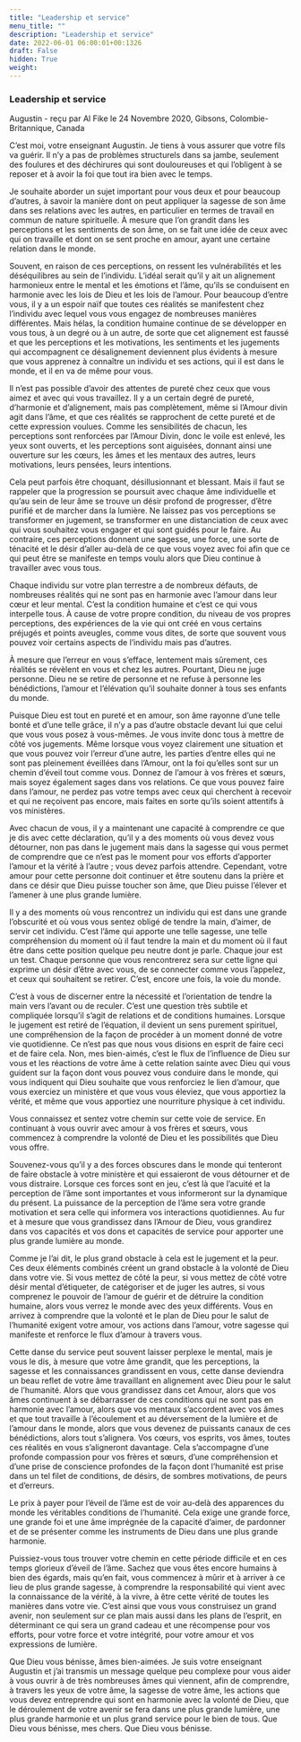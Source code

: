 ```yaml
---
title: "Leadership et service"
menu_title: ""
description: "Leadership et service"
date: 2022-06-01 06:00:01+00:1326
draft: False
hidden: True
weight:
---
```

### Leadership et service

Augustin - reçu par Al Fike le 24 Novembre 2020, Gibsons, Colombie-Britannique, Canada

C’est moi, votre enseignant Augustin. Je tiens à vous assurer que votre fils va guérir. Il n’y a pas de problèmes structurels dans sa jambe, seulement des foulures et des déchirures qui sont douloureuses et qui l’obligent à se reposer et à avoir la foi que tout ira bien avec le temps.

Je souhaite aborder un sujet important pour vous deux et pour beaucoup d’autres, à savoir la manière dont on peut appliquer la sagesse de son âme dans ses relations avec les autres, en particulier en termes de travail en commun de nature spirituelle. À mesure que l’on grandit dans les perceptions et les sentiments de son âme, on se fait une idée de ceux avec qui on travaille et dont on se sent proche en amour, ayant une certaine relation dans le monde.

Souvent, en raison de ces perceptions, on ressent les vulnérabilités et les déséquilibres au sein de l’individu. L’idéal serait qu’il y ait un alignement harmonieux entre le mental et les émotions et l’âme, qu’ils se conduisent en harmonie avec les lois de Dieu et les lois de l’amour. Pour beaucoup d’entre vous, il y a un espoir naïf que toutes ces réalités se manifestent chez l’individu avec lequel vous vous engagez de nombreuses manières différentes. Mais hélas, la condition humaine continue de se développer en vous tous, à un degré ou à un autre, de sorte que cet alignement est faussé et que les perceptions et les motivations, les sentiments et les jugements qui accompagnent ce désalignement deviennent plus évidents à mesure que vous apprenez à connaître un individu et ses actions, qui il est dans le monde, et il en va de même pour vous.

Il n’est pas possible d’avoir des attentes de pureté chez ceux que vous aimez et avec qui vous travaillez. Il y a un certain degré de pureté, d’harmonie et d’alignement, mais pas complètement, même si l’Amour divin agit dans l’âme, et que ces réalités se rapprochent de cette pureté et de cette expression voulues. Comme les sensibilités de chacun, les perceptions sont renforcées par l’Amour Divin, donc le voile est enlevé, les yeux sont ouverts, et les perceptions sont aiguisées, donnant ainsi une ouverture sur les cœurs, les âmes et les mentaux des autres, leurs motivations, leurs pensées, leurs intentions.

Cela peut parfois être choquant, désillusionnant et blessant. Mais il faut se rappeler que la progression se poursuit avec chaque âme individuelle et qu’au sein de leur âme se trouve un désir profond de progresser, d’être purifié et de marcher dans la lumière. Ne laissez pas vos perceptions se transformer en jugement, se transformer en une distanciation de ceux avec qui vous souhaitez vous engager et qui sont guidés pour le faire. Au contraire, ces perceptions donnent une sagesse, une force, une sorte de ténacité et le désir d’aller au-delà de ce que vous voyez avec foi afin que ce qui peut être se manifeste en temps voulu alors que Dieu continue à travailler avec vous tous.

Chaque individu sur votre plan terrestre a de nombreux défauts, de nombreuses réalités qui ne sont pas en harmonie avec l’amour dans leur cœur et leur mental. C’est la condition humaine et c’est ce qui vous interpelle tous. À cause de votre propre condition, du niveau de vos propres perceptions, des expériences de la vie qui ont créé en vous certains préjugés et points aveugles, comme vous dites, de sorte que souvent vous pouvez voir certains aspects de l’individu mais pas d’autres.

À mesure que l’erreur en vous s’efface, lentement mais sûrement, ces réalités se révèlent en vous et chez les autres. Pourtant, Dieu ne juge personne. Dieu ne se retire de personne et ne refuse à personne les bénédictions, l’amour et l’élévation qu’il souhaite donner à tous ses enfants du monde.

Puisque Dieu est tout en pureté et en amour, son âme rayonne d’une telle bonté et d’une telle grâce, il n’y a pas d’autre obstacle devant lui que celui que vous vous posez à vous-mêmes. Je vous invite donc tous à mettre de côté vos jugements. Même lorsque vous voyez clairement une situation et que vous pouvez voir l’erreur d’une autre, les parties d’entre elles qui ne sont pas pleinement éveillées dans l’Amour, ont la foi qu’elles sont sur un chemin d’éveil tout comme vous. Donnez de l’amour à vos frères et sœurs, mais soyez également sages dans vos relations. Ce que vous pouvez faire dans l’amour, ne perdez pas votre temps avec ceux qui cherchent à recevoir et qui ne reçoivent pas encore, mais faites en sorte qu’ils soient attentifs à vos ministères.

Avec chacun de vous, il y a maintenant une capacité à comprendre ce que je dis avec cette déclaration, qu’il y a des moments où vous devez vous détourner, non pas dans le jugement mais dans la sagesse qui vous permet de comprendre que ce n’est pas le moment pour vos efforts d’apporter l’amour et la vérité à l’autre ; vous devez parfois attendre. Cependant, votre amour pour cette personne doit continuer et être soutenu dans la prière et dans ce désir que Dieu puisse toucher son âme, que Dieu puisse l’élever et l’amener à une plus grande lumière.

Il y a des moments où vous rencontrez un individu qui est dans une grande l’obscurité et où vous vous sentez obligé de tendre la main, d’aimer, de servir cet individu. C’est l’âme qui apporte une telle sagesse, une telle compréhension du moment où il faut tendre la main et du moment où il faut être dans cette position quelque peu neutre dont je parle. Chaque jour est un test. Chaque personne que vous rencontrerez sera sur cette ligne qui exprime un désir d’être avec vous, de se connecter comme vous l’appelez, et ceux qui souhaitent se retirer. C’est, encore une fois, la voie du monde.

C’est à vous de discerner entre la nécessité et l’orientation de tendre la main vers l’avant ou de reculer. C’est une question très subtile et compliquée lorsqu’il s’agit de relations et de conditions humaines. Lorsque le jugement est retiré de l’équation, il devient un sens purement spirituel, une compréhension de la façon de procéder à un moment donné de votre vie quotidienne. Ce n’est pas que nous vous disions en esprit de faire ceci et de faire cela. Non, mes bien-aimés, c’est le flux de l’influence de Dieu sur vous et les réactions de votre âme à cette relation sainte avec Dieu qui vous guident sur la façon dont vous pouvez vous conduire dans le monde, qui vous indiquent qui Dieu souhaite que vous renforciez le lien d’amour, que vous exerciez un ministère et que vous vous éleviez, que vous apportiez la vérité, et même que vous apportiez une nourriture physique à cet individu.

Vous connaissez et sentez votre chemin sur cette voie de service. En continuant à vous ouvrir avec amour à vos frères et sœurs, vous commencez à comprendre la volonté de Dieu et les possibilités que Dieu vous offre.

Souvenez-vous qu’il y a des forces obscures dans le monde qui tenteront de faire obstacle à votre ministère et qui essaieront de vous détourner et de vous distraire. Lorsque ces forces sont en jeu, c’est là que l’acuité et la perception de l’âme sont importantes et vous informeront sur la dynamique du présent. La puissance de la perception de l’âme sera votre grande motivation et sera celle qui informera vos interactions quotidiennes. Au fur et à mesure que vous grandissez dans l’Amour de Dieu, vous grandirez dans vos capacités et vos dons et capacités de service pour apporter une plus grande lumière au monde.

Comme je l’ai dit, le plus grand obstacle à cela est le jugement et la peur. Ces deux éléments combinés créent un grand obstacle à la volonté de Dieu dans votre vie. Si vous mettez de côté la peur, si vous mettez de côté votre désir mental d’étiqueter, de catégoriser et de juger les autres, si vous comprenez le pouvoir de l’amour de guérir et de détruire la condition humaine, alors vous verrez le monde avec des yeux différents. Vous en arrivez à comprendre que la volonté et le plan de Dieu pour le salut de l’humanité exigent votre amour, vos actions dans l’amour, votre sagesse qui manifeste et renforce le flux d’amour à travers vous.

Cette danse du service peut souvent laisser perplexe le mental, mais je vous le dis, à mesure que votre âme grandit, que les perceptions, la sagesse et les connaissances grandissent en vous, cette danse deviendra un beau reflet de votre âme travaillant en alignement avec Dieu pour le salut de l’humanité. Alors que vous grandissez dans cet Amour, alors que vos âmes continuent à se débarrasser de ces conditions qui ne sont pas en harmonie avec l’amour, alors que vos mentaux s’accordent avec vos âmes et que tout travaille à l’écoulement et au déversement de la lumière et de l’amour dans le monde, alors que vous devenez de puissants canaux de ces bénédictions, alors tout s’alignera. Vos cœurs, vos esprits, vos âmes, toutes ces réalités en vous s’aligneront davantage. Cela s’accompagne d’une profonde compassion pour vos frères et sœurs, d’une compréhension et d’une prise de conscience profondes de la façon dont l’humanité est prise dans un tel filet de conditions, de désirs, de sombres motivations, de peurs et d’erreurs.

Le prix à payer pour l’éveil de l’âme est de voir au-delà des apparences du monde les véritables conditions de l’humanité. Cela exige une grande force, une grande foi et une âme imprégnée de la capacité d’aimer, de pardonner et de se présenter comme les instruments de Dieu dans une plus grande harmonie.

Puissiez-vous tous trouver votre chemin en cette période difficile et en ces temps glorieux d’éveil de l’âme. Sachez que vous êtes encore humains à bien des égards, mais qu’en fait, vous commencez à mûrir et à arriver à ce lieu de plus grande sagesse, à comprendre la responsabilité qui vient avec la connaissance de la vérité, à la vivre, à être cette vérité de toutes les manières dans votre vie. C’est ainsi que vous vous construisez un grand avenir, non seulement sur ce plan mais aussi dans les plans de l’esprit, en déterminant ce qui sera un grand cadeau et une récompense pour vos efforts, pour votre force et votre intégrité, pour votre amour et vos expressions de lumière.

Que Dieu vous bénisse, âmes bien-aimées. Je suis votre enseignant Augustin et j’ai transmis un message quelque peu complexe pour vous aider à vous ouvrir à de très nombreuses âmes qui viennent, afin de comprendre, à travers les yeux de votre âme, la sagesse de votre âme, les actions que vous devez entreprendre qui sont en harmonie avec la volonté de Dieu, que le déroulement de votre avenir se fera dans une plus grande lumière, une plus grande harmonie et un plus grand service pour le bien de tous. Que Dieu vous bénisse, mes chers. Que Dieu vous bénisse.



